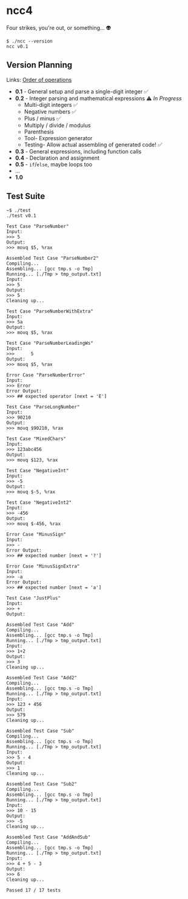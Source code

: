 # ncc4

Four strikes, you're out, or something... 👽

```
$ ./ncc --version
ncc v0.1
```

## Version Planning

Links: [Order of operations](https://en.cppreference.com/w/c/language/operator_precedence)

* **0.1** - General setup and parse a single-digit integer ✅
* **0.2** - Integer parsing and mathematical expressions ⚠️ _In Progress_
    * Multi-digit integers ✅
    * Negative numbers ✅
    * Plus / minus ✅
    * Multiply / divide / modulus
    * Parenthesis
    * Tool- Expression generator
    * Testing- Allow actual assembling of generated code! ✅
* **0.3** - General expressions, including function calls
* **0.4** - Declaration and assignment
* **0.5** - `if`/`else`, maybe loops too
* ...
* **1.0**

## Test Suite

```
~$ ./test 
./test v0.1

Test Case "ParseNumber"
Input:
>>> 5
Output:
>>> movq $5, %rax

Assembled Test Case "ParseNumber2"
Compiling...
Assembling... [gcc tmp.s -o Tmp]
Running... [./Tmp > tmp_output.txt]
Input:
>>> 5
Output:
>>> 5
Cleaning up...

Test Case "ParseNumberWithExtra"
Input:
>>> 5a
Output:
>>> movq $5, %rax

Test Case "ParseNumberLeadingWs"
Input:
>>>      5
Output:
>>> movq $5, %rax

Error Case "ParseNumberError"
Input:
>>> Error
Error Output:
>>> ## expected operator [next = 'E']

Test Case "ParseLongNumber"
Input:
>>> 90210
Output:
>>> movq $90210, %rax

Test Case "MixedChars"
Input:
>>> 123abc456
Output:
>>> movq $123, %rax

Test Case "NegativeInt"
Input:
>>> -5
Output:
>>> movq $-5, %rax

Test Case "NegativeInt2"
Input:
>>> -456
Output:
>>> movq $-456, %rax

Error Case "MinusSign"
Input:
>>> -
Error Output:
>>> ## expected number [next = '?']

Error Case "MinusSignExtra"
Input:
>>> -a
Error Output:
>>> ## expected number [next = 'a']

Test Case "JustPlus"
Input:
>>> +
Output:

Assembled Test Case "Add"
Compiling...
Assembling... [gcc tmp.s -o Tmp]
Running... [./Tmp > tmp_output.txt]
Input:
>>> 1+2
Output:
>>> 3
Cleaning up...

Assembled Test Case "Add2"
Compiling...
Assembling... [gcc tmp.s -o Tmp]
Running... [./Tmp > tmp_output.txt]
Input:
>>> 123 + 456
Output:
>>> 579
Cleaning up...

Assembled Test Case "Sub"
Compiling...
Assembling... [gcc tmp.s -o Tmp]
Running... [./Tmp > tmp_output.txt]
Input:
>>> 5 - 4
Output:
>>> 1
Cleaning up...

Assembled Test Case "Sub2"
Compiling...
Assembling... [gcc tmp.s -o Tmp]
Running... [./Tmp > tmp_output.txt]
Input:
>>> 10 - 15
Output:
>>> -5
Cleaning up...

Assembled Test Case "AddAndSub"
Compiling...
Assembling... [gcc tmp.s -o Tmp]
Running... [./Tmp > tmp_output.txt]
Input:
>>> 4 + 5 - 3
Output:
>>> 6
Cleaning up...

Passed 17 / 17 tests
```
